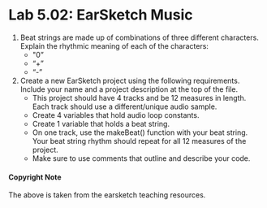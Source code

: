 # Lab 5.02: EarSketch Music 


1.	Beat strings are made up of combinations of three different characters. Explain the rhythmic meaning of each of the characters:
    * "0”
    * “+”
    * “-”
2. Create a new EarSketch project using the following requirements. Include your name and a project description at the top of the file.
    * This project should have 4 tracks and be 12 measures in length. Each track should use a different/unique audio sample.
    * Create 4 variables that hold audio loop constants.
    * Create 1 variable that holds a beat string.
    * On one track, use the makeBeat() function with your beat string. Your beat string rhythm should repeat for all 12 measures of the project.
    * Make sure to use comments that outline and describe your code.



#### Copyright Note
The above is taken from the earsketch teaching resources. 
